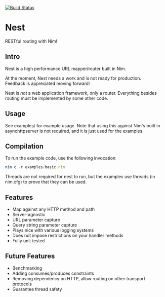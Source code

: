 [![Build Status](https://travis-ci.org/kedean/nest.svg?branch=master)](https://travis-ci.org/kedean/nest)

# Nest
RESTful routing with Nim!

## Intro
Nest is a high performance URL mapper/router built in Nim.

At the moment, Nest needs a work and is not ready for production. Feedback is appreciated moving forward!

Nest is *not* a web application framework, only a router. Everything besides routing must be implemented by some other code.

## Usage
See examples/ for example usage. Note that using this against Nim's built in asynchttpserver is not required, and it is just used for the examples.

## Compilation
To run the example code, use the following invocation:
```nim
nim c -r examples/basic.nim
```
Threads are not required for nest to run, but the examples use threads (in nim.cfg) to prove that they can be used.

## Features
- Map against any HTTP method and path
- Server-agnostic
- URL parameter capture
- Query string parameter capture
- Plays nice with various logging systems
- Does not impose restrictions on your handler methods
- Fully unit tested

## Future Features
- Benchmarking
- Adding consumes/produces constraints
- Removing dependency on HTTP, allow routing on other transport protocols
- Guarantee thread safety
